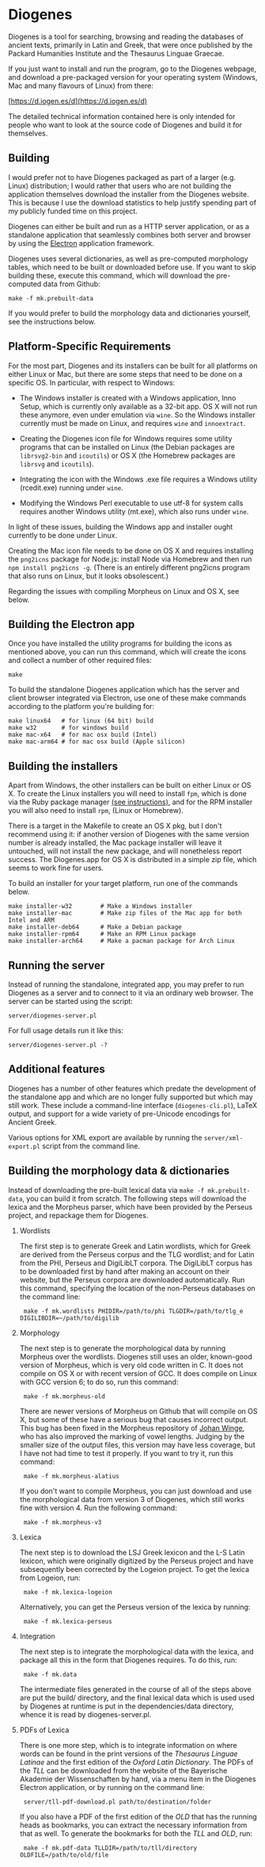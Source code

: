 Diogenes
========

Diogenes is a tool for searching, browsing and reading the databases
of ancient texts, primarily in Latin and Greek, that were once
published by the Packard Humanities Institute and the Thesaurus
Linguae Graecae.

If you just want to install and run the program, go to the Diogenes
webpage, and download a pre-packaged version for your operating system
(Windows, Mac and many flavours of Linux) from there:

[https://d.iogen.es/d](https://d.iogen.es/d)

The detailed technical information contained here is only intended for
people who want to look at the source code of Diogenes and build it
for themselves.

Building
--------

I would prefer not to have Diogenes packaged as part of a larger
(e.g. Linux) distribution; I would rather that users who are not
building the application themselves download the installer from the
Diogenes website.  This is because I use the download statistics to
help justify spending part of my publicly funded time on this project.

Diogenes can either be built and run as a HTTP server application, or
as a standalone application that seamlessly combines both server and
browser by using the [Electron](https://electronjs.org/) application
framework.

Diogenes uses several dictionaries, as well as pre-computed morphology
tables, which need to be built or downloaded before use.  If you want
to skip building these, execute this command, which will download the
pre-computed data from Github:

    make -f mk.prebuilt-data

If you would prefer to build the morphology data and dictionaries
yourself, see the instructions below.

Platform-Specific Requirements
------------------------------

For the most part, Diogenes and its installers can be built for all
platforms on either Linux or Mac, but there are some steps that need
to be done on a specific OS.  In particular, with respect to Windows:

* The Windows installer is created with a Windows application, Inno
Setup, which is currently only available as a 32-bit app.  OS X
will not run these anymore, even under emulation via `wine`.  So the
Windows installer currently must be made on Linux, and requires `wine`
and `innoextract`.

* Creating the Diogenes icon file for Windows requires some utility
  programs that can be installed on Linux (the Debian packages are
  `librsvg2-bin` and `icoutils`) or OS X (the Homebrew packages
  are `librsvg` and `icoutils`).

* Integrating the icon with the Windows .exe file requires a Windows
  utility (rcedit.exe) running under `wine`.

* Modifying the Windows Perl executable to use utf-8 for system calls
  requires another Windows utility (mt.exe), which also runs under
  `wine`.

In light of these issues, building the Windows app and installer ought
currently to be done under Linux.

Creating the Mac icon file needs to be done on OS X and requires
installing the `png2icns` package for Node.js: install Node via
Homebrew and then run `npm install png2icns -g`. (There is an entirely
different png2icns program that also runs on Linux, but it looks
obsolescent.)

Regarding the issues with compiling Morpheus on Linux and OS X, see below.

Building the Electron app
-------------------------

Once you have installed the utility programs for building the icons as
mentioned above, you can run this command, which will create the icons
and collect a number of other required files:

    make

To build the standalone Diogenes application which has the server and
client browser integrated via Electron, use one of these make commands
according to the platform you're building for:

    make linux64   # for linux (64 bit) build
    make w32       # for windows build
    make mac-x64   # for mac osx build (Intel)
    make mac-arm64 # for mac osx build (Apple silicon)
 
Building the installers
-----------------------

Apart from Windows, the other installers can be built on either Linux
or OS X.  To create the Linux installers you will need to install
`fpm`, which is done via the Ruby package manager [(see
instructions)](https://fpm.readthedocs.io/en/latest/installing.html),
and for the RPM installer you will also need to install `rpm`, (Linux
or Homebrew).

There is a target in the Makefile to create an OS X pkg, but I don't
recommend using it: if another version of Diogenes with the same
version number is already installed, the Mac package installer will
leave it untouched, will not install the new package, and will
nonetheless report success.  The Diogenes.app for OS X is distributed
in a simple zip file, which seems to work fine for users.

To build an installer for your target platform, run one of the
commands below.

    make installer-w32        # Make a Windows installer
    make installer-mac        # Make zip files of the Mac app for both Intel and ARM
    make installer-deb64      # Make a Debian package
    make installer-rpm64      # Make an RPM Linux package
    make installer-arch64     # Make a pacman package for Arch Linux


Running the server
------------------

Instead of running the standalone, integrated app, you may prefer to
run Diogenes as a server and to connect to it via an ordinary web
browser.  The server can be started using the script:

    server/diogenes-server.pl

For full usage details run it like this:

    server/diogenes-server.pl -?

Additional features
-------------------

Diogenes has a number of other features which predate the development
of the standalone app and which are no longer fully supported but
which may still work.  These include a command-line interface
(`diogenes-cli.pl`), LaTeX output, and support for a wide variety of
pre-Unicode encodings for Ancient Greek.

Various options for XML export are available by running the
`server/xml-export.pl` script from the command line.

Building the morphology data & dictionaries
-------------------------------------------

Instead of downloading the pre-built lexical data via
`make -f mk.prebuilt-data`, you can build it from scratch. The
following steps will download the lexica and the Morpheus parser,
which have been provided by the Perseus project, and repackage them
for Diogenes.

1. Wordlists

    The first step is to generate Greek and Latin wordlists, which for Greek are derived from the Perseus corpus and the TLG wordlist; and for Latin from the PHI, Perseus and DigiLibLT corpora.  The DigiLibLT corpus has to be downloaded first by hand after making an account on their website, but the Perseus corpora are downloaded automatically. Run this command, specifying the location of the non-Perseus databases on the command line:

        make -f mk.wordlists PHIDIR=/path/to/phi TLGDIR=/path/to/tlg_e DIGILIBDIR=~/path/to/digilib

1. Morphology

    The next step is to generate the morphological data by running Morpheus over the wordlists.  Diogenes still uses an older, known-good version of Morpheus, which is very old code written in C.  It does not compile on OS X or with recent version of GCC.  It does compile on Linux with GCC version 6; to do so, run this command:
    
        make -f mk.morpheus-old
 
    There are newer versions of Morpheus on Github that will compile on OS X, but some of these have a serious bug that causes incorrect output.  This bug has been fixed in the Morpheus repository of [Johan Winge](https://github.com/Alatius/morpheus), who has also improved the marking of vowel lengths.  Judging by the smaller size of the output files, this version may have less coverage, but I have not had time to test it properly.  If you want to try it, run this command:
    
        make -f mk.morpheus-alatius
        
    If you don't want to compile Morpheus, you can just download and use the morphological data from version 3 of Diogenes, which still works fine with version 4.  Run the following command:

        make -f mk.morpheus-v3

1. Lexica

    The next step is to download the LSJ Greek lexicon and the L-S Latin lexicon, which were originally digitized by the Perseus project and have subsequently been corrected by the Logeion project.  To get the lexica from Logeion, run:

        make -f mk.lexica-logeion

    Alternatively, you can get the Perseus version of the lexica by running:

        make -f mk.lexica-perseus

1. Integration

    The next step is to integrate the morphological data with the lexica, and package all this in the form that Diogenes requires.  To do this, run:

        make -f mk.data

    The intermediate files generated in the course of all of the steps above are put the build/ directory, and the final lexical data which is used used by Diogenes at runtime is put in the dependencies/data directory, whence it is read by diogenes-server.pl.

1. PDFs of Lexica

    There is one more step, which is to integrate information on where words can be found in the print versions of the _Thesaurus Linguae Latinae_ and the first edition of the _Oxford Latin Dictionary_.  The PDFs of the _TLL_ can be downloaded from the website of the Bayerische Akademie der Wissenschaften by hand, via a menu item in the Diogenes Electron application, or by running on the command line:

        server/tll-pdf-download.pl path/to/destination/folder
    
    If you also have a PDF of the first edition of the _OLD_ that has the running heads as bookmarks, you can extract the necessary information from that as well.  To generate the bookmarks for both the _TLL_ and _OLD_, run:

        make -f mk.pdf-data TLLDIR=/path/to/tll/directory OLDFILE=/path/to/old/file
